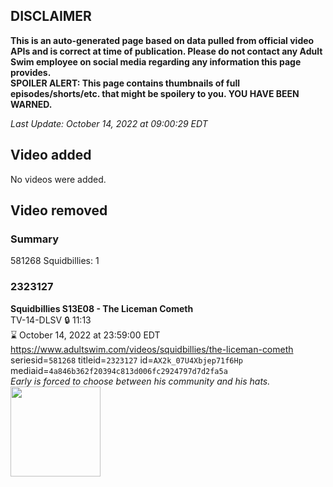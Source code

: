 ## DISCLAIMER
**This is an auto-generated page based on data pulled from official video APIs and is correct at time of publication. Please do not contact any Adult Swim employee on social media regarding any information this page provides.**  
**SPOILER ALERT: This page contains thumbnails of full episodes/shorts/etc. that might be spoilery to you. YOU HAVE BEEN WARNED.**  

_Last Update: October 14, 2022 at 09:00:29 EDT_
## Video added
No videos were added.  
## Video removed
### Summary
581268 Squidbillies: 1  
### 2323127
**Squidbillies S13E08 - The Liceman Cometh**  
TV-14-DLSV 🔒 11:13  
⌛ October 14, 2022 at 23:59:00 EDT  
https://www.adultswim.com/videos/squidbillies/the-liceman-cometh  
seriesid=`581268` titleid=`2323127` id=`AX2k_07U4Xbjep71f6Hp` mediaid=`4a846b362f20394c813d006fc2924797d7d2fa5a`  
_Early is forced to choose between his community and his hats._  
<a href="https://media.cdn.adultswim.com/uploads/20211210/thumbnails/2_2112101038426-Squidbillies_1103_TheLicemanCometh.png"><img src="https://media.cdn.adultswim.com/uploads/20211210/thumbnails/2_2112101038426-Squidbillies_1103_TheLicemanCometh.png" height="144px" /></a>
